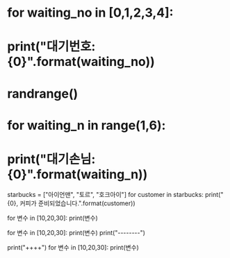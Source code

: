 # for waiting_no in [0,1,2,3,4]:
#     print("대기번호: {0}".format(waiting_no))

# randrange()
# for waiting_n in range(1,6):
#     print("대기손님: {0}".format(waiting_n))

starbucks = ["아이언맨", "토르", "호크아이"]
for customer in starbucks:
    print("{0}, 커피가 준비되었습니다.".format(customer))


for 변수 in [10,20,30]:
    print(변수)

for 변수 in [10,20,30]:
    print(변수)
    print("--------")

print("++++")
for 변수 in [10,20,30]:
    print(변수)

